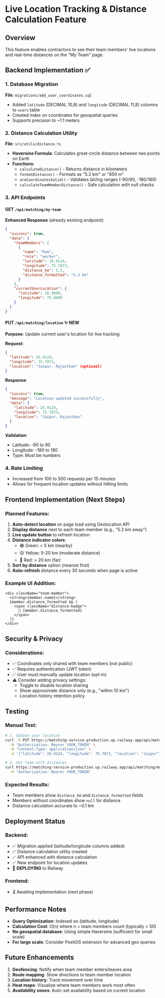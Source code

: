 # Live Location Tracking & Distance Calculation Feature

## Overview
This feature enables contractors to see their team members' live locations and real-time distances on the "My Team" page.

## Backend Implementation ✅

### 1. Database Migration
**File**: `migrations/add_user_coordinates.sql`
- Added `latitude` (DECIMAL 10,8) and `longitude` (DECIMAL 11,8) columns to `users` table
- Created index on coordinates for geospatial queries
- Supports precision to ~1.1 meters

### 2. Distance Calculation Utility
**File**: `src/utils/distance.ts`
- **Haversine Formula**: Calculates great-circle distance between two points on Earth
- **Functions**:
  - `calculateDistance()` - Returns distance in kilometers
  - `formatDistance()` - Formats as "5.2 km" or "850 m"
  - `areCoordinatesValid()` - Validates lat/lng ranges (-90/90, -180/180)
  - `calculateTeamMemberDistance()` - Safe calculation with null checks

### 3. API Endpoints

#### GET `/api/matching/my-team`
**Enhanced Response** (already existing endpoint):
```json
{
  "success": true,
  "data": {
    "teamMembers": [
      {
        "name": "Ram",
        "role": "worker",
        "latitude": 26.9124,
        "longitude": 75.7873,
        "distance_km": 5.2,
        "distance_formatted": "5.2 km"
      }
    ],
    "currentUserLocation": {
      "latitude": 26.9000,
      "longitude": 75.8000
    }
  }
}
```

#### PUT `/api/matching/location` ✨ NEW
**Purpose**: Update current user's location for live tracking

**Request**:
```json
{
  "latitude": 26.9124,
  "longitude": 75.7873,
  "location": "Jaipur, Rajasthan" (optional)
}
```

**Response**:
```json
{
  "success": true,
  "message": "Location updated successfully",
  "data": {
    "latitude": 26.9124,
    "longitude": 75.7873,
    "location": "Jaipur, Rajasthan"
  }
}
```

**Validation**:
- Latitude: -90 to 90
- Longitude: -180 to 180
- Type: Must be numbers

### 4. Rate Limiting
- Increased from 100 to 500 requests per 15 minutes
- Allows for frequent location updates without hitting limits

## Frontend Implementation (Next Steps)

### Planned Features:
1. **Auto-detect location** on page load using Geolocation API
2. **Display distance** next to each team member (e.g., "5.2 km away")
3. **Live update button** to refresh location
4. **Distance indicator colors**:
   - 🟢 Green: < 5 km (nearby)
   - 🟡 Yellow: 5-20 km (moderate distance)
   - 🔴 Red: > 20 km (far)
5. **Sort by distance** option (nearest first)
6. **Auto-refresh** distance every 30 seconds when page is active

### Example UI Addition:
```tsx
<div className="team-member">
  <strong>{member.name}</strong>
  {member.distance_formatted && (
    <span className="distance-badge">
      📍 {member.distance_formatted}
    </span>
  )}
</div>
```

## Security & Privacy

### Considerations:
- ✅ Coordinates only shared with team members (not public)
- ✅ Requires authentication (JWT token)
- ✅ User must manually update location (opt-in)
- ⚠️ Consider adding privacy settings:
  - Toggle to disable location sharing
  - Show approximate distance only (e.g., "within 10 km")
  - Location history retention policy

## Testing

### Manual Test:
```bash
# 1. Update your location
curl -X PUT https://matching-service-production.up.railway.app/api/matching/location \
  -H "Authorization: Bearer YOUR_TOKEN" \
  -H "Content-Type: application/json" \
  -d '{"latitude": 26.9124, "longitude": 75.7873, "location": "Jaipur"}'

# 2. Get team with distances
curl https://matching-service-production.up.railway.app/api/matching/my-team \
  -H "Authorization: Bearer YOUR_TOKEN"
```

### Expected Results:
- Team members show `distance_km` and `distance_formatted` fields
- Members without coordinates show `null` for distance
- Distance calculation accurate to ~0.1 km

## Deployment Status

### Backend:
- ✅ Migration applied (latitude/longitude columns added)
- ✅ Distance calculation utility created
- ✅ API enhanced with distance calculation
- ✅ New endpoint for location updates
- 🚀 **DEPLOYING** to Railway

### Frontend:
- ⏳ Awaiting implementation (next phase)

## Performance Notes

- **Query Optimization**: Indexed on (latitude, longitude)
- **Calculation Cost**: O(n) where n = team members count (typically < 50)
- **No geospatial database**: Using simple Haversine (sufficient for small scale)
- **For large scale**: Consider PostGIS extension for advanced geo queries

## Future Enhancements

1. **Geofencing**: Notify when team member enters/leaves area
2. **Route mapping**: Show directions to team member location
3. **Location history**: Track movement over time
4. **Heat maps**: Visualize where team members work most often
5. **Availability zones**: Auto-set availability based on current location

